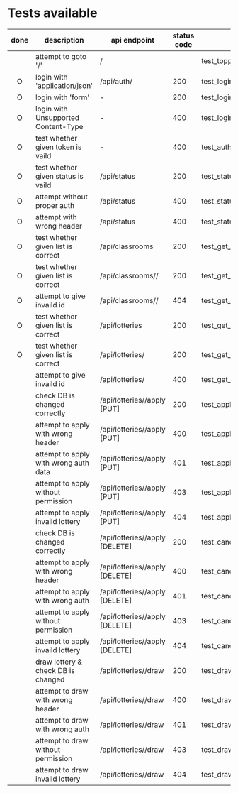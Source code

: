 # Tests available

| done | description                           | api endpoint                       | status code |  test_method name                      |
|:----:|---------------------------------------|------------------------------------|-------------|----------------------------------------|
|      | attempt to goto '/'                   | /                                  |             | test_toppage                           |
|  O   | login with 'application/json'         | /api/auth/                         | 200         | test_login                             |
|  O   | login with 'form'                     |   -                                | 200         | test_login_form                        |
|  O   | login with Unsupported Content-Type   |   -                                | 400         | test_login_invaild                     |
|  O   | test whether given token is vaild     |   -                                | 400         | test_auth_token                        |
|  O   | test whether given status is vaild    | /api/status                        | 200         | test_status                            |
|  O   | attempt without proper auth           | /api/status                        | 400         | test_status_invaild_auth               |
|  O   | attempt with wrong header             | /api/status                        | 400         | test_status_wrong_header               |
|  O   | test whether given list is correct    | /api/classrooms                    | 200         | test_get_allclassrooms                 |
|  O   | test whether given list is correct    | /api/classrooms/<id>/              | 200         | test_get_specific_classroom            |
|  O   | attempt to give invaild id            | /api/classrooms/<id>/              | 404         | test_get_specific_classroom_invaild_id |
|  O   | test whether given list is correct    | /api/lotteries                     | 200         | test_get_alllotteries                  |
|  O   | test whether given list is correct    | /api/lotteries/<id>                | 200         | test_get_specific_lottery              |
|      | attempt to give invaild id            | /api/lotteries/<id>                | 400         | test_get_specific_lottery_invalid_id   |
|      | check DB is changed correctly         | /api/lotteries/<id>/apply [PUT]    | 200         | test_apply                             |
|      | attempt to apply with wrong header    | /api/lotteries/<id>/apply [PUT]    | 400         | test_apply_invaild_header              |
|      | attempt to apply with wrong auth data | /api/lotteries/<id>/apply [PUT]    | 401         | test_apply_invaild_auth                |
|      | attempt to apply without permission   | /api/lotteries/<id>/apply [PUT]    | 403         | test_apply_noperm                      |
|      | attempt to apply invaild lottery      | /api/lotteries/<id>/apply [PUT]    | 404         | test_apply_invaild                     |
|      | check DB is changed correctly         | /api/lotteries/<id>/apply [DELETE] | 200         | test_cancel                            |
|      | attempt to apply with wrong header    | /api/lotteries/<id>/apply [DELETE] | 400         | test_cancel_invaild_header             |
|      | attempt to apply with wrong auth      | /api/lotteries/<id>/apply [DELETE] | 401         | test_cancel_invaild_auth               |
|      | attempt to apply without permission   | /api/lotteries/<id>/apply [DELETE] | 403         | test_cancel_noperm                     |
|      | attempt to apply invaild lottery      | /api/lotteries/<id>/apply [DELETE] | 404         | test_cancel_invaild                    |
|      | draw lottery & check DB is changed    | /api/lotteries/<id>/draw           | 200         | test_draw                              |
|      | attempt to draw with wrong header     | /api/lotteries/<id>/draw           | 400         | test_draw_invaild_header               |
|      | attempt to draw with wrong auth       | /api/lotteries/<id>/draw           | 401         | test_draw_invaild_auth                 |
|      | attempt to draw without permission    | /api/lotteries/<id>/draw           | 403         | test_draw_noperm                       |
|      | attempt to draw invaild lottery       | /api/lotteries/<id>/draw           | 404         | test_draw_invaild                      |
